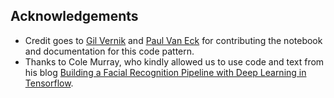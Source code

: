 ## Acknowledgements

* Credit goes to [Gil Vernik](https://www.linkedin.com/in/gil-vernik-1a50a316/) and [Paul Van Eck](https://github.com/pvaneck) for contributing the notebook and documentation for this code pattern.
* Thanks to Cole Murray, who kindly allowed us to use code and text from his blog [Building a Facial Recognition Pipeline with Deep Learning in Tensorflow](https://hackernoon.com/building-a-facial-recognition-pipeline-with-deep-learning-in-tensorflow-66e7645015b8).